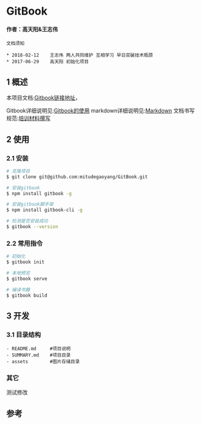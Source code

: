 # GitBook

#### 作者：高天阳&王志伟

```angular2html
文档须知

* 2018-02-12	王志伟	两人共同维护 互相学习 早日突破技术瓶颈
* 2017-06-29    高天阳	初始化项目
```

## 1 概述

本项目文档:[Gitbook链接地址](https://mitudegaoyang.gitbooks.io/mybook/content/)，

Gitbook详细说明见:[Gitbook的使用](./HaoMoBook/GitBook.md)
markdown详细说明见:[Markdown](./HaoMoBook/markdown.md)
文档书写规范:[培训材料撰写](./HaoMoBook/TrainingMaterialWriting.md)

## 2 使用

### 2.1 安装

```bash
# 克隆项目
$ git clone git@github.com:mitudegaoyang/GitBook.git

# 安装gitbook
$ npm install gitbook -g

# 安装gitbook脚手架
$ npm install gitbook-cli -g

# 检测是否安装成功
$ gitbook --version
```

### 2.2 常用指令

```bash
# 初始化
$ gitbook init

# 本地预览
$ gitbook serve

# 编译书籍
$ gitbook build
```

## 3 开发

### 3.1 目录结构

```
- README.md     #项目说明
- SUMMARY.md    #项目目录
- assets        #图片存储目录
```

### 其它

测试修改

## 参考
